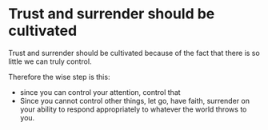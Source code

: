 # Trust and surrender should be cultivated

Trust and surrender should be cultivated because of the fact that there is so little we can truly control.

Therefore the wise step is this:

- since you can control your attention, control that
- Since you cannot control other things, let go, have faith, surrender on your ability to respond appropriately to whatever the world throws to you.

